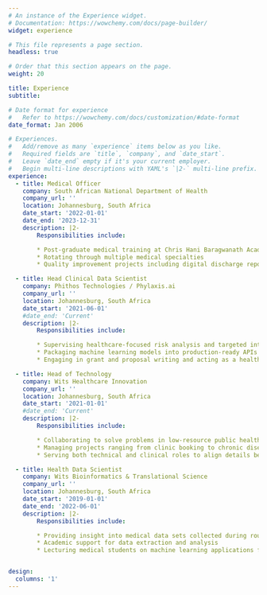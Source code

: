 ```yaml
---
# An instance of the Experience widget.
# Documentation: https://wowchemy.com/docs/page-builder/
widget: experience

# This file represents a page section.
headless: true

# Order that this section appears on the page.
weight: 20

title: Experience
subtitle:

# Date format for experience
#   Refer to https://wowchemy.com/docs/customization/#date-format
date_format: Jan 2006

# Experiences.
#   Add/remove as many `experience` items below as you like.
#   Required fields are `title`, `company`, and `date_start`.
#   Leave `date_end` empty if it's your current employer.
#   Begin multi-line descriptions with YAML's `|2-` multi-line prefix.
experience:
  - title: Medical Officer
    company: South African National Department of Health
    company_url: ''
    location: Johannesburg, South Africa
    date_start: '2022-01-01'
    date_end: '2023-12-31'
    description: |2-
        Responsibilities include:

        * Post-graduate medical training at Chris Hani Baragwanath Academic Hospital
        * Rotating through multiple medical specialties
        * Quality improvement projects including digital discharge repository and low-cost 3D printed medical tools

  - title: Head Clinical Data Scientist
    company: Phithos Technologies / Phylaxis.ai
    company_url: ''
    location: Johannesburg, South Africa
    date_start: '2021-06-01'
    #date_end: 'Current'
    description: |2-
        Responsibilities include:

        * Supervising healthcare-focused risk analysis and targeted intervention technology
        * Packaging machine learning models into production-ready APIs
        * Engaging in grant and proposal writing and acting as a healthcare expert

  - title: Head of Technology
    company: Wits Healthcare Innovation
    company_url: ''
    location: Johannesburg, South Africa
    date_start: '2021-01-01'
    #date_end: 'Current'
    description: |2-
        Responsibilities include:

        * Collaborating to solve problems in low-resource public healthcare
        * Managing projects ranging from clinic booking to chronic disease monitoring
        * Serving both technical and clinical roles to align details between teams

  - title: Health Data Scientist
    company: Wits Bioinformatics & Translational Science
    company_url: ''
    location: Johannesburg, South Africa
    date_start: '2019-01-01'
    date_end: '2022-06-01'
    description: |2-
        Responsibilities include:

        * Providing insight into medical data sets collected during routine clinical practice
        * Academic support for data extraction and analysis
        * Lecturing medical students on machine learning applications for healthcare


design:
  columns: '1'
---
```

